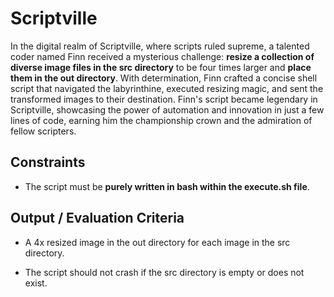 # Scriptville

In the digital realm of Scriptville, where scripts ruled supreme, a talented coder named Finn received a mysterious challenge: **resize a collection of diverse image files in the src directory** to be four times larger and **place them in the out directory**. With determination, Finn crafted a concise shell script that navigated the labyrinthine, executed resizing magic, and sent the transformed images to their destination. Finn's script became legendary in Scriptville, showcasing the power of automation and innovation in just a few lines of code, earning him the championship crown and the admiration of fellow scripters.

## Constraints

- The script must be **purely written in bash within the execute.sh file**.

## Output / Evaluation Criteria

- A 4x resized image in the out directory for each image in the src directory.

- The script should not crash if the src directory is empty or does not exist.
